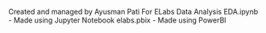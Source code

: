 Created and managed by Ayusman Pati
For ELabs Data Analysis
EDA.ipynb - Made using Jupyter Notebook
elabs.pbix - Made using PowerBI
